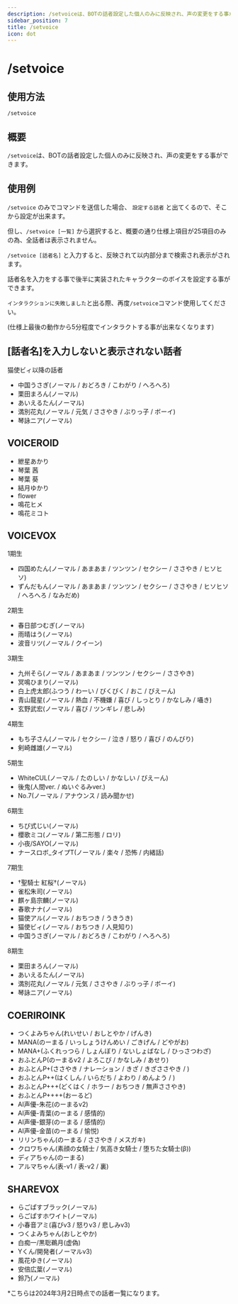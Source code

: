```yaml
---
description: /setvoiceは、BOTの話者設定した個人のみに反映され、声の変更をする事ができます。
sidebar_position: 7
title: /setvoice
icon: dot
---
```


# /setvoice

## 使用方法
```
/setvoice
```

## 概要
`/setvoice`は、BOTの話者設定した個人のみに反映され、声の変更をする事ができます。

## 使用例
`/setvoice` のみでコマンドを送信した場合、 `設定する話者` と出てくるので、そこから設定が出来ます。

但し、`/setvoice [一覧]` から選択すると、概要の通り仕様上項目が25項目のみの為、全話者は表示されません。

`/setvoice [話者名]` と入力すると、反映されて以内部分まで検索され表示がされます。

話者名を入力をする事で後半に実装されたキャラクターのボイスを設定する事ができます。


`インタラクションに失敗しました`と出る際、再度`/setvoice`コマンド使用してください。

(仕様上最後の動作から5分程度でインタラクトする事が出来なくなります)

## [話者名]を入力しないと表示されない話者
猫使ビィ以降の話者
- 中国うさぎ(ノーマル / おどろき / こわがり / へろへろ)
- 栗田まろん(ノーマル)
- あいえるたん(ノーマル)
- 満別花丸(ノーマル / 元気 / ささやき / ぶりっ子 / ボーイ)
- 琴詠ニア(ノーマル)

## VOICEROID
- 紲星あかり
- 琴葉 茜
- 琴葉 葵
- 結月ゆかり
- flower
- 鳴花ヒメ
- 鳴花ミコト

## VOICEVOX
1期生
- 四国めたん(ノーマル / あまあま / ツンツン / セクシー / ささやき / ヒソヒソ)
- ずんだもん(ノーマル / あまあま / ツンツン / セクシー / ささやき / ヒソヒソ / へろへろ / なみだめ)

2期生
- 春日部つむぎ(ノーマル)
- 雨晴はう(ノーマル)
- 波音リツ(ノーマル / クイーン)

3期生
- 九州そら(ノーマル / あまあま / ツンツン / セクシー / ささやき)
- 冥鳴ひまり(ノーマル)
- 白上虎太郎(ふつう / わーい / びくびく / おこ / びえーん)
- 青山龍星(ノーマル / 熱血 / 不機嫌 / 喜び / しっとり / かなしみ / 囁き)
- 玄野武宏(ノーマル / 喜び / ツンギレ / 悲しみ)

4期生
- もち子さん(ノーマル / セクシー / 泣き / 怒り / 喜び / のんびり)
- 剣崎雌雄(ノーマル)

5期生
- WhiteCUL(ノーマル / たのしい / かなしい / びえーん)
- 後鬼(人間ver. / ぬいぐるみver.)
- No.7(ノーマル / アナウンス / 読み聞かせ)

6期生
- ちび式じい(ノーマル)
- 櫻歌ミコ(ノーマル / 第二形態 / ロリ)
- 小夜/SAYO(ノーマル)
- ナースロボ_タイプT(ノーマル / 楽々 / 恐怖 / 内緒話)

7期生
- †聖騎士 紅桜†(ノーマル)
- 雀松朱司(ノーマル)
- 麒ヶ島宗麟(ノーマル)
- 春歌ナナ(ノーマル)
- 猫使アル(ノーマル / おちつき / うきうき)
- 猫使ビィ(ノーマル / おちつき / 人見知り)
- 中国うさぎ(ノーマル / おどろき / こわがり / へろへろ)

8期生
- 栗田まろん(ノーマル)
- あいえるたん(ノーマル)
- 満別花丸(ノーマル / 元気 / ささやき / ぶりっ子 / ボーイ)
- 琴詠ニア(ノーマル)

## COERIROINK
- つくよみちゃん(れいせい / おしとやか / げんき)
- MANA(のーまる / いっしょうけんめい / ごきげん / どやがお)
- MANA+(ふくれっつら / しょんぼり / ないしょばなし / ひっさつわざ)
- おふとんP(のーまるv2 / よろこび / かなしみ / あせり)
- おふとんP+(ささやき / ナレーション / きざ / きざささやき / )
- おふとんP++(はくしん / いらだち / よわり / めんよう / )
- おふとんP+++(どくはく / ホラー / おちつき / 無声ささやき)
- おふとんP++++(おーるど)
- AI声優-朱花(のーまるv2)
- AI声優-青葉(のーまる / 感情的)
- AI声優-銀芽(のーまる / 感情的)
- AI声優-金苗(のーまる / 愉悦)
- リリンちゃん(のーまる / ささやき / メスガキ)
- クロワちゃん(素顔の女騎士 / 気高き女騎士 / 堕ちた女騎士(β))
- ディアちゃん(のーまる)
- アルマちゃん(表-v1 / 表-v2 / 裏)

## SHAREVOX
- らごぱすブラック(ノーマル)
- らごぱすホワイト(ノーマル)
- 小春音アミ(喜びv3 / 怒りv3 / 悲しみv3)
- つくよみちゃん(おしとやか)
- 白痴一/黒聡鵜月(虚偽)
- Yくん/開発者(ノーマルv3)
- 風花ゆき(ノーマル)
- 安倍広葉(ノーマル)
- 鈴乃(ノーマル)

*こちらは2024年3月2日時点での話者一覧になります。